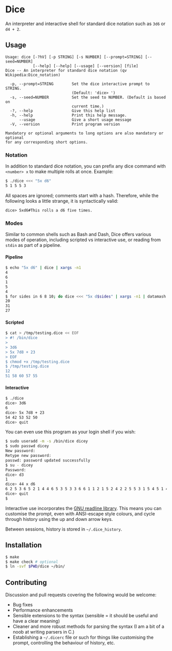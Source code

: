 Dice
====

An interpreter and interactive shell for standard dice notation such as `3d6` or `d4 + 2`.


Usage
----

```
Usage: dice [-?hV] [-p STRING] [-s NUMBER] [--prompt=STRING] [--seed=NUMBER]
            [--help] [--help] [--usage] [--version] [file]
Dice -- An interpreter for standard dice notation (qv Wikipedia:Dice_notation)

  -p, --prompt=STRING        Set the dice interactive prompt to STRING.
                             (Default: 'dice> ')
  -s, --seed=NUMBER          Set the seed to NUMBER. (Default is based on
                             current time.)
  -?, --help                 Give this help list
  -h, --help                 Print this help message.
      --usage                Give a short usage message
  -V, --version              Print program version

Mandatory or optional arguments to long options are also mandatory or optional
for any corresponding short options.
```

### Notation

In addition to standard dice notation,
you can prefix any dice command with `<number> x` to make multiple rolls at once.
Example:

```sh
$ ./dice <<< "5x d6"
5 1 5 5 3
```

All spaces are ignored; comments start with a hash.
Therefore, while the following looks a little strange, it is syntactically valid:

```
dice> 5xd6#This rolls a d6 five times.
```


### Modes

Similar to common shells such as Bash and Dash, Dice offers various modes of operation, including scripted vs interactive use, or reading from `stdin` as part of a pipeline.

#### Pipeline

```sh
$ echo "5x d6" | dice | xargs -n1
4
6
1
5
4
$ for sides in 6 8 10; do dice <<< "5x d$sides" | xargs -n1 | datamash sum 1; done
20
31
27
```


#### Scripted

```sh
$ cat > /tmp/testing.dice << EOF
> #! /bin/dice
>
> 3d6
> 5x 7d8 + 23
> EOF
$ chmod +x /tmp/testing.dice
$ /tmp/testing.dice
12
51 58 60 57 55
```


#### Interactive

```sh
$ ./dice
dice> 3d6
6
dice> 5x 7d8 + 23
54 42 53 52 50
dice> quit
```

You can even use this program as your login shell if you wish:

```sh
$ sudo useradd -m -s /bin/dice dicey
$ sudo passwd dicey
New password:
Retype new password:
passwd: password updated successfully
$ su - dicey
Password:
dice> d3
1
dice> 44 x d6
6 2 5 3 6 5 2 1 4 4 6 5 3 5 3 3 6 6 1 1 2 1 5 2 4 2 2 5 5 3 1 5 4 5 1 4 4 3 4 2 6 4 6 3
dice> quit
$
```

Interactive use incorporates the [GNU readline library](https://tiswww.case.edu/php/chet/readline/rltop.html).
This means you can customise the prompt, even with ANSI-escape style colours,
and cycle through history using the up and down arrow keys.

Between sessions, history is stored in `~/.dice_history`.


Installation
----

```sh
$ make
$ make check # optional
$ ln -svf $PWD/dice ~/bin/
```


Contributing
----

Discussion and pull requests covering the following would be welcome:

* Bug fixes
* Performance enhancements
* Sensible extensions to the syntax (sensible = it should be useful and have a clear meaning)
* Cleaner and more robust methods for parsing the syntax (I am a bit of a noob at writing parsers in C.)
* Establishing a `~/.dicerc` file or such for things like customising the prompt, controlling the behaviour of history, etc.
